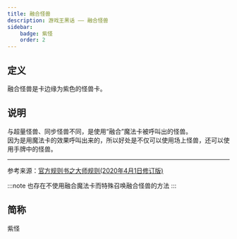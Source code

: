 ```yaml
---
title: 融合怪兽
description: 游戏王黑话 —— 融合怪兽
sidebar:
    badge: 紫怪
    order: 2
---
```


## 定义

融合怪兽是卡边缘为紫色的怪兽卡。

## 说明

与超量怪兽、同步怪兽不同，是使用“融合”魔法卡被呼叫出的怪兽。  
因为是用魔法卡的效果呼叫出来的，所以好处是不仅可以使用场上怪兽，还可以使用手牌中的怪兽。

---
参考来源：[官方规则书之大师规则(2020年4月1日修订版)](https://www.yugioh-card-cn.com/playing)

:::note
也存在不使用融合魔法卡而特殊召唤融合怪兽的方法
:::

## 简称

紫怪
